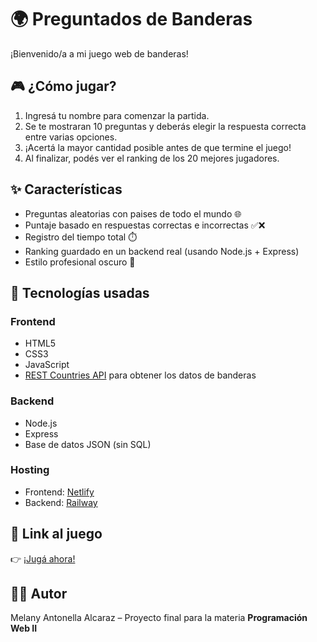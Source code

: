 # 🌍 Preguntados de Banderas

¡Bienvenido/a a mi juego web de banderas! 

## 🎮 ¿Cómo jugar?

1. Ingresá tu nombre para comenzar la partida.
2. Se te mostraran 10 preguntas y deberás elegir la respuesta correcta entre varias opciones.
3. ¡Acertá la mayor cantidad posible antes de que termine el juego!
4. Al finalizar, podés ver el ranking de los 20 mejores jugadores.

## ✨ Características

- Preguntas aleatorias con paises de todo el mundo 🌐
- Puntaje basado en respuestas correctas e incorrectas ✅❌
- Registro del tiempo total ⏱️
- Ranking guardado en un backend real (usando Node.js + Express)
- Estilo profesional oscuro 🖤

## 🧠 Tecnologías usadas

### Frontend
- HTML5
- CSS3
- JavaScript
- [REST Countries API](https://restcountries.com/) para obtener los datos de banderas

### Backend
- Node.js
- Express
- Base de datos JSON (sin SQL)

### Hosting
- Frontend: [Netlify](https://melanyaalcaraz.netlify.app/)
- Backend: [Railway](https://railway.com/project/12a61d92-56cc-4761-9681-49fe9133dc06?environmentId=c448d76a-9a16-47f0-bf9b-530f2725bcb2)

## 🚀 Link al juego

👉 [¡Jugá ahora!](https://melanyaalcaraz.netlify.app/)

## 👩‍💻 Autor

Melany Antonella Alcaraz – Proyecto final para la materia **Programación Web II**
